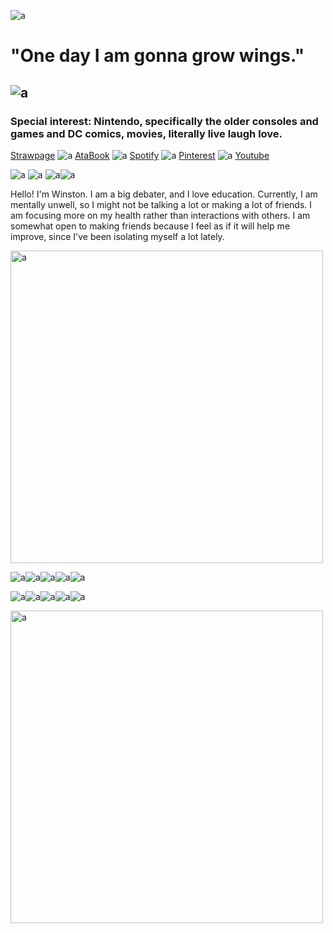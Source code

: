 ![a](https://i.pinimg.com/originals/7b/fe/da/7bfeda268e48b9ca46e63bc0b2ff79ed.gif)

# "One day I am gonna grow wings."
![a](https://64.media.tumblr.com/05eb2358fa8866841b89f7cc0178f9f1/cfe4adc76e862b60-04/s250x400/fed2ed55c34e1ac001ff494ece58d41e2ea5af2c.gifv)
---------------------------------

### Special interest: Nintendo, specifically the older consoles and games and DC comics, movies, literally live laugh love.
[Strawpage](https://nintendowinston.straw.page)       ![a](https://64.media.tumblr.com/b98a6b06f2a9a99818ccdf5726038bc1/4add4a70a35d3d03-b5/s75x75_c1/13d4113a925a7b86aa5b50bd1ed858564a67af36.gifv) 
   [AtaBook](https://repressedmemoriesofthedead.atabook.org/)  ![a](https://64.media.tumblr.com/126b37381e405c9dd2abd484a3ed50a2/6ec42e56d52133d4-de/s75x75_c1/c9323fdf94a185c28bbe70c6b19faac830eba858.gifv) [Spotify](https://open.spotify.com/user/31qrtyfwn4nvz53n6q2u5uvd427q?si=d6a26e6b797e4db1) ![a](https://64.media.tumblr.com/7ef4624b5389e7023f51d332bae283be/8e4cd8886aef8b55-16/s75x75_c1/2de21652125feefcdc529045d1b14125bee9479c.gifv) [Pinterest](https://pin.it/41GfMGmzp) ![a](https://64.media.tumblr.com/154ba9bcbbe037d69199f5b65015eeeb/86e683bfe59278d4-3f/s75x75_c1/4c3286d53307bf7c30e1acac04a56daf047a40cc.gifv) [Youtube](https://www.youtube.com/@MoonlightSkin)
  



![a](https://64.media.tumblr.com/19b3d9b4064728d04c3555860f590352/0f77eb4281c6b2ee-2d/s100x200/1b0e17f53f712d1e64facb61ee69b5ac20437218.gifv) ![a](https://64.media.tumblr.com/8c7217648c5edb1c978f4af6cdddc7e5/0f77eb4281c6b2ee-86/s100x200/8f520f9476059ecbea9e7125a56dad83cfe03544.gifv) ![a](https://64.media.tumblr.com/4a73d7d31b0e1ae26f0494c7f07b3ce0/0f77eb4281c6b2ee-e1/s100x200/242f6a633b803a9e9d2ddcd7cc08ff0e668b4ee2.gifv)![a](https://64.media.tumblr.com/299c85b7cf9872700991672cb8f15661/1d9199f2cdd51f15-7e/s100x200/c07c7aae728d663bb86f687aa6575d755affa99e.gifv)


Hello! I'm Winston. I am a big debater, and I love education. Currently, I am mentally unwell, so I might not be talking a lot or making a lot of friends. I am focusing more on my health rather than interactions with others. I am somewhat open to making friends because I feel as if it will help me improve, since I've been isolating myself a lot lately.


<img src="https://64.media.tumblr.com/d67c1f70b3fc3bc1fc6789e6eb987d11/855c77272c553772-39/s250x400/3313fb35c6fb67133ecb690728e780a726add2ee.gifv" alt="a" width="500"/>


![a](https://64.media.tumblr.com/2adc1736718a5f296d7792e2ac529128/5fef40bf29a9cac9-1f/s100x200/1cb420cabf2c45399a2e57dfc92e6c6f3e4a287e.pnj)![a](https://64.media.tumblr.com/4ef40fdb10c4665562e13c485ba54f7d/f9d047f396127425-37/s100x200/48f506d0794a826c81ee178efc91504f135d5ca0.pnj)![a](https://64.media.tumblr.com/763f8375ce9268671d3265f0d13636b1/acf30207513d4a6d-51/s100x200/1477c28871b0457494968011900335822f854620.pnj)![a](https://64.media.tumblr.com/ee6ffbf1317f4a0c1c04c6f5c4c23d10/cd7fba09e864177d-eb/s100x200/f2c740153c20570c4343cc5ca920c1660e5b1222.gifv)![a](https://64.media.tumblr.com/4e019f8d7aa6dff06757c852f8d2aa0a/eeb0d09342c61ad3-8d/s100x200/7be4d7578600a385f43bd9e5bbb69857db6549b7.gifv)




![a](https://64.media.tumblr.com/92977c74376a667e9584b29aecb9eba8/543bcfe12a12641b-68/s100x200/0e2eda5e012f8546ce59709c262a8b206e6b6d04.gifv)![a](https://64.media.tumblr.com/c4b0d6043ddee8f9120507c4442a7335/43ddc1753f753670-ed/s100x200/c6fd32d3423e29335fdcfd9427480e7fef6078a7.pnj)![a](https://64.media.tumblr.com/787f9461a85ea70c0e6cb5bfa281f022/c8404fd37834c310-38/s100x200/da79cc06f0e5921378ebd8e3a37dad1e0e6004fd.gifv)![a](https://64.media.tumblr.com/eb68966fb29c15ab5e2059caecefb4e6/870fb95e714cf882-d6/s100x200/693ff5f2b54e4d3cc895d8d4df2b2bf996ab4968.gifv)![a](https://64.media.tumblr.com/808f373571d85db7994c10eb2eed26db/22a1a312018d814c-35/s100x200/686480d67f1fbdea9e6188305a3b012ad6e1374d.gifv)


<img src="https://64.media.tumblr.com/4e7462b61a77cc58c70fc471712535d4/870fb95e714cf882-a3/s500x750/a0c991e532c704c48893e9d499f27114adafcacc.gifv" alt="a" width="500"/>


